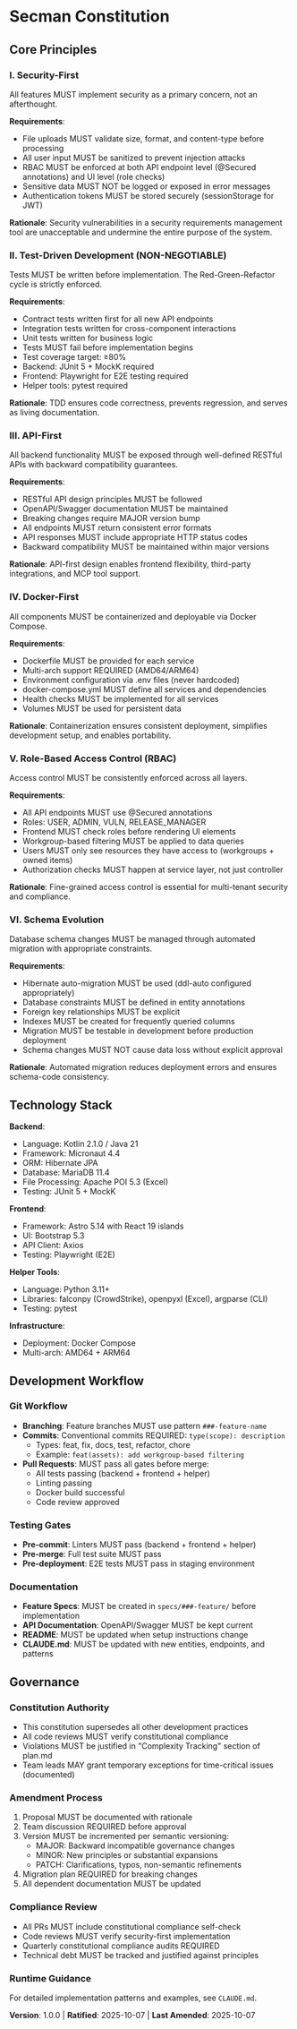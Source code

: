 <!--
Sync Impact Report:
- Version change: Initial creation → v1.0.0
- Principles migrated from CLAUDE.md:
  1. Security-First
  2. TDD (Test-Driven Development)
  3. API-First
  4. Docker-First
  5. RBAC (Role-Based Access Control)
  6. Schema Evolution
- Added sections: Development Workflow, Technology Stack
- Templates requiring updates:
  ✅ plan-template.md - Constitution Check gate references this file
  ✅ spec-template.md - Requirements align with security and testing principles
  ✅ tasks-template.md - Task categorization reflects TDD and testing discipline
- Follow-up TODOs: Update runtime guidance in CLAUDE.md to reference this constitution
-->

# Secman Constitution

## Core Principles

### I. Security-First

All features MUST implement security as a primary concern, not an afterthought.

**Requirements**:
- File uploads MUST validate size, format, and content-type before processing
- All user input MUST be sanitized to prevent injection attacks
- RBAC MUST be enforced at both API endpoint level (@Secured annotations) and UI level (role checks)
- Sensitive data MUST NOT be logged or exposed in error messages
- Authentication tokens MUST be stored securely (sessionStorage for JWT)

**Rationale**: Security vulnerabilities in a security requirements management tool are unacceptable and undermine the entire purpose of the system.

### II. Test-Driven Development (NON-NEGOTIABLE)

Tests MUST be written before implementation. The Red-Green-Refactor cycle is strictly enforced.

**Requirements**:
- Contract tests written first for all new API endpoints
- Integration tests written for cross-component interactions
- Unit tests written for business logic
- Tests MUST fail before implementation begins
- Test coverage target: ≥80%
- Backend: JUnit 5 + MockK required
- Frontend: Playwright for E2E testing required
- Helper tools: pytest required

**Rationale**: TDD ensures code correctness, prevents regression, and serves as living documentation.

### III. API-First

All backend functionality MUST be exposed through well-defined RESTful APIs with backward compatibility guarantees.

**Requirements**:
- RESTful API design principles MUST be followed
- OpenAPI/Swagger documentation MUST be maintained
- Breaking changes require MAJOR version bump
- All endpoints MUST return consistent error formats
- API responses MUST include appropriate HTTP status codes
- Backward compatibility MUST be maintained within major versions

**Rationale**: API-first design enables frontend flexibility, third-party integrations, and MCP tool support.

### IV. Docker-First

All components MUST be containerized and deployable via Docker Compose.

**Requirements**:
- Dockerfile MUST be provided for each service
- Multi-arch support REQUIRED (AMD64/ARM64)
- Environment configuration via .env files (never hardcoded)
- docker-compose.yml MUST define all services and dependencies
- Health checks MUST be implemented for all services
- Volumes MUST be used for persistent data

**Rationale**: Containerization ensures consistent deployment, simplifies development setup, and enables portability.

### V. Role-Based Access Control (RBAC)

Access control MUST be consistently enforced across all layers.

**Requirements**:
- All API endpoints MUST use @Secured annotations
- Roles: USER, ADMIN, VULN, RELEASE_MANAGER
- Frontend MUST check roles before rendering UI elements
- Workgroup-based filtering MUST be applied to data queries
- Users MUST only see resources they have access to (workgroups + owned items)
- Authorization checks MUST happen at service layer, not just controller

**Rationale**: Fine-grained access control is essential for multi-tenant security and compliance.

### VI. Schema Evolution

Database schema changes MUST be managed through automated migration with appropriate constraints.

**Requirements**:
- Hibernate auto-migration MUST be used (ddl-auto configured appropriately)
- Database constraints MUST be defined in entity annotations
- Foreign key relationships MUST be explicit
- Indexes MUST be created for frequently queried columns
- Migration MUST be testable in development before production deployment
- Schema changes MUST NOT cause data loss without explicit approval

**Rationale**: Automated migration reduces deployment errors and ensures schema-code consistency.

## Technology Stack

**Backend**:
- Language: Kotlin 2.1.0 / Java 21
- Framework: Micronaut 4.4
- ORM: Hibernate JPA
- Database: MariaDB 11.4
- File Processing: Apache POI 5.3 (Excel)
- Testing: JUnit 5 + MockK

**Frontend**:
- Framework: Astro 5.14 with React 19 islands
- UI: Bootstrap 5.3
- API Client: Axios
- Testing: Playwright (E2E)

**Helper Tools**:
- Language: Python 3.11+
- Libraries: falconpy (CrowdStrike), openpyxl (Excel), argparse (CLI)
- Testing: pytest

**Infrastructure**:
- Deployment: Docker Compose
- Multi-arch: AMD64 + ARM64

## Development Workflow

### Git Workflow

- **Branching**: Feature branches MUST use pattern `###-feature-name`
- **Commits**: Conventional commits REQUIRED: `type(scope): description`
  - Types: feat, fix, docs, test, refactor, chore
  - Example: `feat(assets): add workgroup-based filtering`
- **Pull Requests**: MUST pass all gates before merge:
  - All tests passing (backend + frontend + helper)
  - Linting passing
  - Docker build successful
  - Code review approved

### Testing Gates

- **Pre-commit**: Linters MUST pass (backend + frontend + helper)
- **Pre-merge**: Full test suite MUST pass
- **Pre-deployment**: E2E tests MUST pass in staging environment

### Documentation

- **Feature Specs**: MUST be created in `specs/###-feature/` before implementation
- **API Documentation**: OpenAPI/Swagger MUST be kept current
- **README**: MUST be updated when setup instructions change
- **CLAUDE.md**: MUST be updated with new entities, endpoints, and patterns

## Governance

### Constitution Authority

- This constitution supersedes all other development practices
- All code reviews MUST verify constitutional compliance
- Violations MUST be justified in "Complexity Tracking" section of plan.md
- Team leads MAY grant temporary exceptions for time-critical issues (documented)

### Amendment Process

1. Proposal MUST be documented with rationale
2. Team discussion REQUIRED before approval
3. Version MUST be incremented per semantic versioning:
   - MAJOR: Backward incompatible governance changes
   - MINOR: New principles or substantial expansions
   - PATCH: Clarifications, typos, non-semantic refinements
4. Migration plan REQUIRED for breaking changes
5. All dependent documentation MUST be updated

### Compliance Review

- All PRs MUST include constitutional compliance self-check
- Code reviews MUST verify security-first implementation
- Quarterly constitutional compliance audits REQUIRED
- Technical debt MUST be tracked and justified against principles

### Runtime Guidance

For detailed implementation patterns and examples, see `CLAUDE.md`.

**Version**: 1.0.0 | **Ratified**: 2025-10-07 | **Last Amended**: 2025-10-07